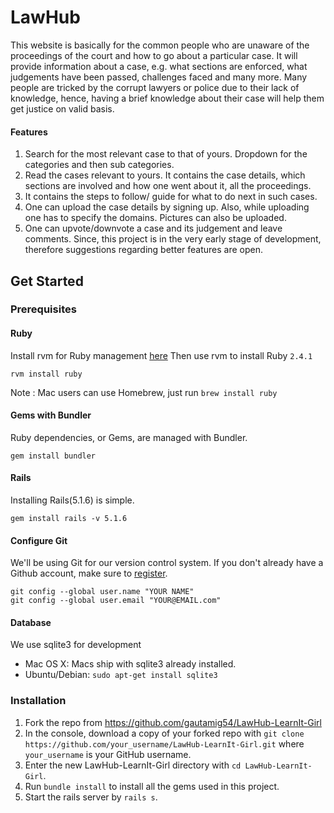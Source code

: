 # LawHub
This website is basically for the common people who are unaware of the proceedings of the court and how to go about a particular case. It will provide information about a case, e.g. what sections are enforced, what judgements have been passed, challenges faced and many more. Many people are tricked by the corrupt lawyers or police due to their lack of knowledge, hence, having a brief knowledge about their case will help them get justice on valid basis. 
 #### Features 
  1. Search for the most relevant case to that of yours. Dropdown for the categories and then sub categories.
  2. Read the cases relevant to yours. It contains the case details, which sections are involved and how one went about it, all the proceedings. 
  3. It contains the steps to follow/ guide for what to do next in such cases.
  4. One can upload the case details by signing up. Also, while uploading one has to specify the domains. Pictures can also be uploaded.
  5. One can upvote/downvote a case and its judgement and leave comments.
Since, this project is in the very early stage of development, therefore suggestions regarding better features are open. 

## Get Started
### Prerequisites
#### Ruby
Install rvm for Ruby management [here](http://rvm.io/)
Then use rvm to install Ruby ```2.4.1``` 

```rvm install ruby```

Note : Mac users can use Homebrew, just run ```brew install ruby```

#### Gems with Bundler
Ruby dependencies, or Gems, are managed with Bundler.

```gem install bundler```

#### Rails

Installing Rails(5.1.6) is simple.

```gem install rails -v 5.1.6```

#### Configure Git

We'll be using Git for our version control system. If you don't already have a Github account, make sure to [register](https://github.com/).

```
git config --global user.name "YOUR NAME"
git config --global user.email "YOUR@EMAIL.com"
```

#### Database
We use sqlite3 for development
 * Mac OS X: Macs ship with sqlite3 already installed.
 * Ubuntu/Debian: ```sudo apt-get install sqlite3```

### Installation
1. Fork the repo from https://github.com/gautamig54/LawHub-LearnIt-Girl
2. In the console, download a copy of your forked repo with ```git clone https://github.com/your_username/LawHub-LearnIt-Girl.git``` where ```your_username``` is your GitHub username.
3. Enter the new LawHub-LearnIt-Girl directory with  ```cd LawHub-LearnIt-Girl```.
4. Run ```bundle install``` to install all the gems used in this project.
5. Start the rails server by ```rails s```.


























